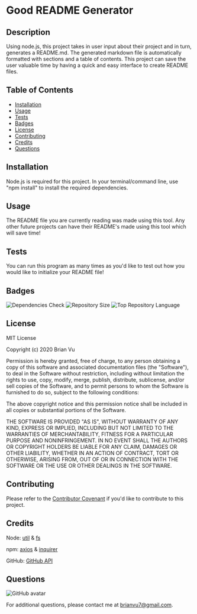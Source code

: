 # Good README Generator

## Description
    
Using node.js, this project takes in user input about their project and in turn, generates a README.md. The generated markdown file is automatically formatted with sections and a table of contents. This project can save the user valuable time by having a quick and easy interface to create README files.
    
## Table of Contents
    
* [Installation](#installation)
* [Usage](#usage)
* [Tests](#tests)
* [Badges](#badges)
* [License](#license)
* [Contributing](#contributing)
* [Credits](#credits)
* [Questions](#questions)
    
## Installation
    
Node.js is required for this project. In your terminal/command line, use "npm install" to install the required dependencies.
    
## Usage
    
The README file you are currently reading was made using this tool. Any other future projects can have their README's made using this tool which will save time!
    
## Tests
    
You can run this program as many times as you'd like to test out how you would like to initialize your README file!

## Badges

![Dependencies Check](https://img.shields.io/david/scoobyvuu/readme-generator?style=flat-square)
![Repository Size](https://img.shields.io/github/repo-size/scoobyvuu/readme-generator?style=flat-square)
![Top Repository Language](https://img.shields.io/github/languages/top/scoobyvuu/readme-generator?style=flat-square)
    
## License
    
MIT License

Copyright (c) 2020 Brian Vu
            
Permission is hereby granted, free of charge, to any person obtaining a copy
of this software and associated documentation files (the "Software"), to deal
in the Software without restriction, including without limitation the rights
to use, copy, modify, merge, publish, distribute, sublicense, and/or sell
copies of the Software, and to permit persons to whom the Software is
furnished to do so, subject to the following conditions:
            
The above copyright notice and this permission notice shall be included in all
copies or substantial portions of the Software.
            
THE SOFTWARE IS PROVIDED "AS IS", WITHOUT WARRANTY OF ANY KIND, EXPRESS OR
IMPLIED, INCLUDING BUT NOT LIMITED TO THE WARRANTIES OF MERCHANTABILITY,
FITNESS FOR A PARTICULAR PURPOSE AND NONINFRINGEMENT. IN NO EVENT SHALL THE
AUTHORS OR COPYRIGHT HOLDERS BE LIABLE FOR ANY CLAIM, DAMAGES OR OTHER
LIABILITY, WHETHER IN AN ACTION OF CONTRACT, TORT OR OTHERWISE, ARISING FROM,
OUT OF OR IN CONNECTION WITH THE SOFTWARE OR THE USE OR OTHER DEALINGS IN THE
SOFTWARE.
        
## Contributing
    
Please refer to the [Contributor Covenant](https://www.contributor-covenant.org/) if you'd like to contribute to this project.
    
## Credits
    
Node:
[util](https://nodejs.org/api/util.html) & 
[fs](https://nodejs.org/api/fs.html)

npm:
[axios](https://www.npmjs.com/package/axios) & 
[inquirer](https://www.npmjs.com/package/inquirer)

GitHub:
[GitHub API](https://developer.github.com/v3/?#)
    
## Questions
![GitHub avatar](https://avatars.githubusercontent.com/u/58751099?)

For additional questions, please contact me at brianvu7@gmail.com.